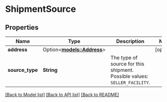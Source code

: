 # ShipmentSource

## Properties

Name | Type | Description | Notes
------------ | ------------- | ------------- | -------------
**address** | Option<[**models::Address**](Address.md)> |  | [optional]
**source_type** | **String** | The type of source for this shipment. Possible values: `SELLER_FACILITY`. | 

[[Back to Model list]](../README.md#documentation-for-models) [[Back to API list]](../README.md#documentation-for-api-endpoints) [[Back to README]](../README.md)


